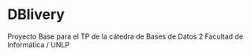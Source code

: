 # DBlivery
Proyecto Base para el TP de la cátedra de Bases de Datos 2
Facultad de Informática / UNLP
